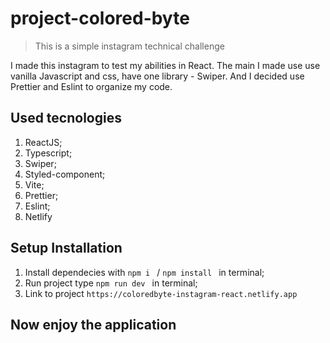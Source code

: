 ﻿# project-colored-byte

> This is a simple instagram technical challenge

I made this instagram to test my abilities in React. The main I made use use vanilla Javascript and css, have one library - Swiper. And I decided use Prettier and Eslint to organize my code.

## Used tecnologies

1. ReactJS;
2. Typescript;
3. Swiper;
4. Styled-component;
5. Vite;
6. Prettier;
7. Eslint;
8. Netlify

## Setup Installation

1. Install dependecies with `npm i ` / `npm install ` in terminal;
2. Run project type `npm run dev ` in terminal;
3. Link to project `https://coloredbyte-instagram-react.netlify.app`

## Now enjoy the application
